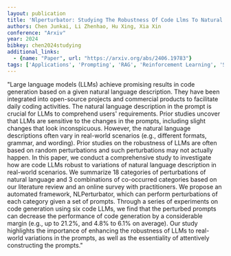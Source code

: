 ```yaml
---
layout: publication
title: 'Nlperturbator: Studying The Robustness Of Code Llms To Natural Language Variations'
authors: Chen Junkai, Li Zhenhao, Hu Xing, Xia Xin
conference: "Arxiv"
year: 2024
bibkey: chen2024studying
additional_links:
  - {name: "Paper", url: "https://arxiv.org/abs/2406.19783"}
tags: ['Applications', 'Prompting', 'RAG', 'Reinforcement Learning', 'Security', 'Survey Paper', 'Tools']
---
```

"Large language models (LLMs) achieve promising results in code generation based on a given natural language description. They have been integrated into open-source projects and commercial products to facilitate daily coding activities. The natural language description in the prompt is crucial for LLMs to comprehend users' requirements. Prior studies uncover that LLMs are sensitive to the changes in the prompts, including slight changes that look inconspicuous. However, the natural language descriptions often vary in real-world scenarios (e.g., different formats, grammar, and wording). Prior studies on the robustness of LLMs are often based on random perturbations and such perturbations may not actually happen. In this paper, we conduct a comprehensive study to investigate how are code LLMs robust to variations of natural language description in real-world scenarios. We summarize 18 categories of perturbations of natural language and 3 combinations of co-occurred categories based on our literature review and an online survey with practitioners. We propose an automated framework, NLPerturbator, which can perform perturbations of each category given a set of prompts. Through a series of experiments on code generation using six code LLMs, we find that the perturbed prompts can decrease the performance of code generation by a considerable margin (e.g., up to 21.2&#37;, and 4.8&#37; to 6.1&#37; on average). Our study highlights the importance of enhancing the robustness of LLMs to real-world variations in the prompts, as well as the essentiality of attentively constructing the prompts."
